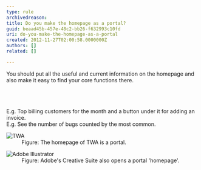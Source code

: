 ```yaml
---
type: rule
archivedreason: 
title: Do you make the homepage as a portal?
guid: beaad45b-457e-48c2-bb26-f632993c10fd
uri: do-you-make-the-homepage-as-a-portal
created: 2012-11-27T02:00:58.0000000Z
authors: []
related: []

---
```



<p>You should put all the useful and current information on the homepage and also make it easy to find your core functions there.</p>
<br><excerpt class='endintro'></excerpt><br>
​<div>E.g. Top billing customers for the month and a button under it for adding an invoice.<br>E.g. See the number of bugs counted by the most common.</div>
<dl class="image"><dt><img alt="TWA" src="http&#58;//www.ssw.com.au/ssw/Standards/Rules/Images/HomepagePortal.png" /></dt>
<dd>Figure&#58; The homepage of TWA is a portal.</dd></dl>
<dl class="image"><dt><img alt="Adobe Illustrator" src="http&#58;//www.ssw.com.au/ssw/Standards/Rules/Images/HomepagePortalSoftware.jpg" /></dt>
<dd>Figure&#58; Adobe's Creative Suite also opens a portal 'homepage'.</dd></dl>



